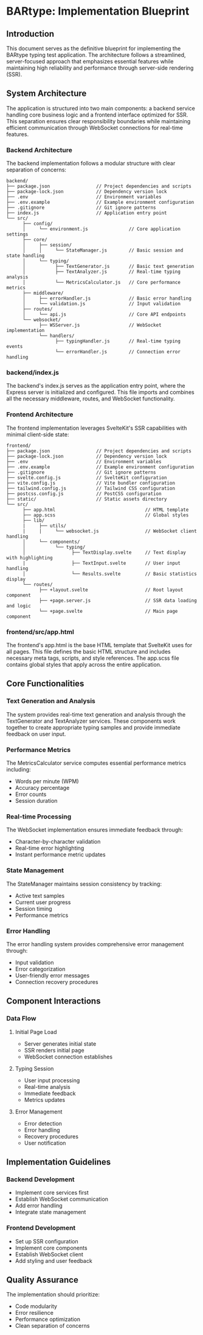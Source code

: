 # BARtype: Implementation Blueprint

## Introduction

This document serves as the definitive blueprint for implementing the BARtype typing test application. The architecture follows a streamlined, server-focused approach that emphasizes essential features while maintaining high reliability and performance through server-side rendering (SSR).

## System Architecture

The application is structured into two main components: a backend service handling core business logic and a frontend interface optimized for SSR. This separation ensures clear responsibility boundaries while maintaining efficient communication through WebSocket connections for real-time features.

### Backend Architecture

The backend implementation follows a modular structure with clear separation of concerns:

```
backend/
├── package.json                 // Project dependencies and scripts
├── package-lock.json            // Dependency version lock
├── .env                         // Environment variables
├── .env.example                 // Example environment configuration
├── .gitignore                   // Git ignore patterns
├── index.js                     // Application entry point
└── src/
      ├── config/
      │     └── environment.js               // Core application settings
      ├── core/
      │     ├── session/
      │     │     └── StateManager.js        // Basic session and state handling
      │     └── typing/
      │           ├── TextGenerator.js       // Basic text generation
      │           ├── TextAnalyzer.js        // Real-time typing analysis
      │           └── MetricsCalculator.js   // Core performance metrics
      ├── middleware/
      │     ├── errorHandler.js              // Basic error handling
      │     └── validation.js                // Input validation
      ├── routes/
      │     └── api.js                       // Core API endpoints
      └── websocket/
            ├── WSServer.js                  // WebSocket implementation
            └── handlers/
                  ├── typingHandler.js       // Real-time typing events
                  └── errorHandler.js        // Connection error handling
```
### backend/index.js
The backend's index.js serves as the application entry point, where the Express server is initialized and configured. This file imports and combines all the necessary middleware, routes, and WebSocket functionality.


### Frontend Architecture

The frontend implementation leverages SvelteKit's SSR capabilities with minimal client-side state:

```
frontend/
├── package.json                 // Project dependencies and scripts
├── package-lock.json            // Dependency version lock
├── .env                         // Environment variables
├── .env.example                 // Example environment configuration
├── .gitignore                   // Git ignore patterns
├── svelte.config.js             // SvelteKit configuration
├── vite.config.js               // Vite bundler configuration
├── tailwind.config.js           // Tailwind CSS configuration
├── postcss.config.js            // PostCSS configuration
├── static/                      // Static assets directory
└── src/
      ├── app.html                                 // HTML template
      ├── app.scss                                 // Global styles
      ├── lib/
      |     ├── utils/
      |     |     └── websocket.js                 // WebSocket client handling
      │     └── components/
      │           └── typing/
      │                 ├── TextDisplay.svelte     // Text display with highlighting
      |                 ├── TextInput.svelte       // User input handling
      │                 └── Results.svelte         // Basic statistics display
      └── routes/
            ├── +layout.svelte                     // Root layout component
            ├── +page.server.js                    // SSR data loading and logic
            └── +page.svelte                       // Main page component
```
### frontend/src/app.html
The frontend's app.html is the base HTML template that SvelteKit uses for all pages. This file defines the basic HTML structure and includes necessary meta tags, scripts, and style references. The app.scss file contains global styles that apply across the entire application.


## Core Functionalities

### Text Generation and Analysis
The system provides real-time text generation and analysis through the TextGenerator and TextAnalyzer services. These components work together to create appropriate typing samples and provide immediate feedback on user input.

### Performance Metrics
The MetricsCalculator service computes essential performance metrics including:
- Words per minute (WPM)
- Accuracy percentage
- Error counts
- Session duration

### Real-time Processing
The WebSocket implementation ensures immediate feedback through:
- Character-by-character validation
- Real-time error highlighting
- Instant performance metric updates

### State Management
The StateManager maintains session consistency by tracking:
- Active text samples
- Current user progress
- Session timing
- Performance metrics

### Error Handling
The error handling system provides comprehensive error management through:
- Input validation
- Error categorization
- User-friendly error messages
- Connection recovery procedures

## Component Interactions

### Data Flow
1. Initial Page Load
   - Server generates initial state
   - SSR renders initial page
   - WebSocket connection establishes

2. Typing Session
   - User input processing
   - Real-time analysis
   - Immediate feedback
   - Metrics updates

3. Error Management
   - Error detection
   - Error handling
   - Recovery procedures
   - User notification

## Implementation Guidelines

### Backend Development
- Implement core services first
- Establish WebSocket communication
- Add error handling
- Integrate state management

### Frontend Development
- Set up SSR configuration
- Implement core components
- Establish WebSocket client
- Add styling and user feedback

## Quality Assurance

The implementation should prioritize:
- Code modularity
- Error resilience
- Performance optimization
- Clean separation of concerns